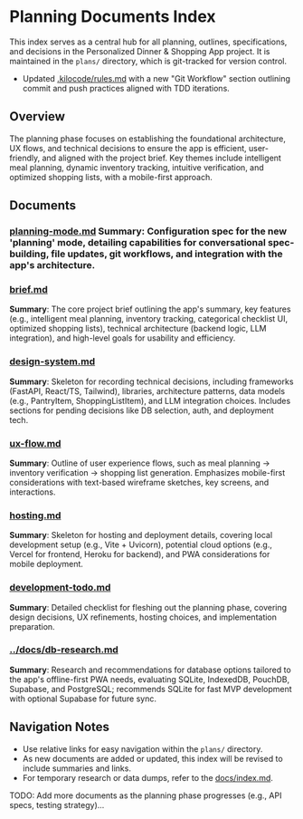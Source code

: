 # Planning Documents Index

This index serves as a central hub for all planning, outlines, specifications, and decisions in the Personalized Dinner & Shopping App project. It is maintained in the `plans/` directory, which is git-tracked for version control.
  
  - Updated [.kilocode/rules.md](.kilocode/rules.md) with a new "Git Workflow" section outlining commit and push practices aligned with TDD iterations.

## Overview
The planning phase focuses on establishing the foundational architecture, UX flows, and technical decisions to ensure the app is efficient, user-friendly, and aligned with the project brief. Key themes include intelligent meal planning, dynamic inventory tracking, intuitive verification, and optimized shopping lists, with a mobile-first approach.

## Documents

### [planning-mode.md](planning-mode.md) **Summary**: Configuration spec for the new 'planning' mode, detailing capabilities for conversational spec-building, file updates, git workflows, and integration with the app's architecture.

### [brief.md](brief.md)
**Summary**: The core project brief outlining the app's summary, key features (e.g., intelligent meal planning, inventory tracking, categorical checklist UI, optimized shopping lists), technical architecture (backend logic, LLM integration), and high-level goals for usability and efficiency.

### [design-system.md](design-system.md)
**Summary**: Skeleton for recording technical decisions, including frameworks (FastAPI, React/TS, Tailwind), libraries, architecture patterns, data models (e.g., PantryItem, ShoppingListItem), and LLM integration choices. Includes sections for pending decisions like DB selection, auth, and deployment tech.

### [ux-flow.md](ux-flow.md)
**Summary**: Outline of user experience flows, such as meal planning → inventory verification → shopping list generation. Emphasizes mobile-first considerations with text-based wireframe sketches, key screens, and interactions.

### [hosting.md](hosting.md)
**Summary**: Skeleton for hosting and deployment details, covering local development setup (e.g., Vite + Uvicorn), potential cloud options (e.g., Vercel for frontend, Heroku for backend), and PWA considerations for mobile deployment.

### [development-todo.md](development-todo.md)
**Summary**: Detailed checklist for fleshing out the planning phase, covering design decisions, UX refinements, hosting choices, and implementation preparation.

### [../docs/db-research.md](../docs/db-research.md)
**Summary**: Research and recommendations for database options tailored to the app's offline-first PWA needs, evaluating SQLite, IndexedDB, PouchDB, Supabase, and PostgreSQL; recommends SQLite for fast MVP development with optional Supabase for future sync.

## Navigation Notes
- Use relative links for easy navigation within the `plans/` directory.
- As new documents are added or updated, this index will be revised to include summaries and links.
- For temporary research or data dumps, refer to the [docs/index.md](../docs/index.md).

TODO: Add more documents as the planning phase progresses (e.g., API specs, testing strategy)...
